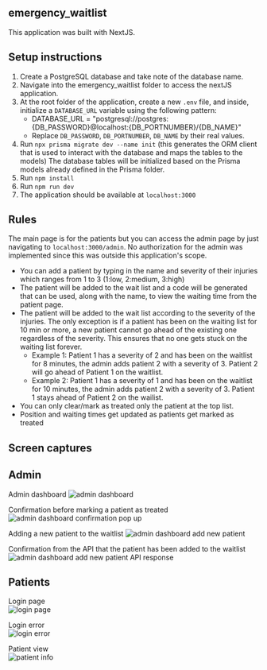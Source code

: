 ## emergency_waitlist

This application was built with NextJS.

## Setup instructions
1. Create a PostgreSQL database and take note of the database name.
2. Navigate into the emergency_waitlist folder to access the nextJS application.
3. At the root folder of the application, create a new `.env` file, and inside, initialize a `DATABASE_URL` variable using the following pattern:
    * DATABASE_URL = "postgresql://postgres:{DB_PASSWORD}@localhost:{DB_PORTNUMBER}/{DB_NAME}"
    * Replace `DB_PASSWORD`, `DB_PORTNUMBER`, `DB_NAME` by their real values.
4. Run `npx prisma migrate dev --name init` (this generates the ORM client that is used to interact with the database and maps the tables to the models)
    The database tables will be initialized based on the Prisma models already defined in the Prisma folder.
5. Run `npm install`
6. Run `npm run dev`
7. The application should be available at `localhost:3000`



 ## Rules

 The main page is for the patients but you can access the admin page by just navigating to `localhost:3000/admin`. No authorization for the admin was implemented since this was outside this application's scope.

- You can add a patient by typing in the name and severity of their injuries which ranges from 1 to 3 (1:low, 2:medium, 3:high)
- The patient will be added to the wait list and a code will be generated that can be used, along with the name, to view the waiting time from the patient page.
- The patient will be added to the wait list according to the severity of the injuries. The only exception is if a patient has been on the waiting list for 10 min or more, a new patient cannot go ahead of the existing one regardless of the severity. This ensures that no one gets stuck on the waiting list forever.
     * Example 1: Patient 1 has a severity of 2 and has been on the waitlist for 8 minutes, the admin adds patient 2 with a severity of 3. Patient 2 will go ahead of Patient 1 on the waitlist.
     * Example 2: Patient 1 has a severity of 1 and has been on the waitlist for 10 minutes, the admin adds patient 2 with a severity of 3. Patient 1 stays ahead of Patient 2 on the wailist.
- You can only clear/mark as treated only the patient at the top list.
- Position and waiting times get updated as patients get marked as treated

## Screen captures

## Admin
Admin dashboard
![admin dashboard](https://github.com/Audry300/emergency_waitlist/assets/71721639/558a5dc0-c5e6-4b83-945a-539ff08ad8b7)

Confirmation before marking a patient as treated
![admin dashboard confirmation pop up](https://github.com/Audry300/emergency_waitlist/assets/71721639/75613647-1ba2-49e0-9bd8-80df0596797d)

Adding a new patient to the waitlist
![admin dashboard add new patient](https://github.com/Audry300/emergency_waitlist/assets/71721639/7efc2b3d-efab-4103-89a3-6b334e3875b6)

Confirmation from the API that the patient has been added to the waitlist
![admin dashboard add new patient API response](https://github.com/Audry300/emergency_waitlist/assets/71721639/ba63f8d2-f357-42ce-893e-ea5e2be22790)


## Patients
Login page <br>
![login page](https://github.com/Audry300/emergency_waitlist/assets/71721639/4ea054d4-cb13-4b34-8200-d0716279322f)

Login error <br>
![login error](https://github.com/Audry300/emergency_waitlist/assets/71721639/493c5110-74d7-4140-8a2e-9e7e0628e324)

Patient view <br>
![patient info](https://github.com/Audry300/emergency_waitlist/assets/71721639/dac2ed98-d58f-46d1-9f8c-e8961fd246bd)




 

